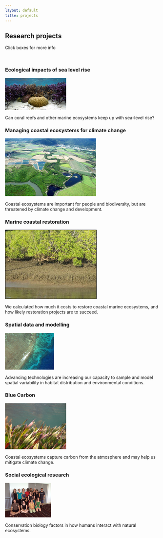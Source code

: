 ```yaml
---
layout: default
title: projects
---
```


## Research projects  

Click boxes for more info  

<br>


<div class = "image_projpage">
<h3> Ecological impacts of sea level rise  </h3>
<img src="/images/coral.png" class="boximage" >
<a href="/projects/coral_reefs_SLR.html">
   <span class="emptyspan"></span>
</a>
<p>
Can coral reefs and other marine ecosystems keep up with sea-level rise?
</p>
</div>

<div class = "image_projpage">
<h3> Managing coastal ecosystems for climate change  </h3>
<img src="/images/patchy_coastal_landscape.png" class="boximage" >
<a href="/projects/managing_coastal_ecosystems.html">
   <span class="emptyspan"></span>
</a>
<p>
Coastal ecosystems are important for people and biodiversity, but are threatened by climate change and development.
</p>
</div>

<div class="floatclear"></div>

<div class = "image_projpage">
<h3> Marine coastal restoration  </h3>
<img src="/images/mangrove.png"  class="boximage">
<a href="/projects/coastal_restoration.html">
   <span class="emptyspan"></span>
</a>
<p>
We calculated how much it costs to restore coastal marine ecosystems, and how likely restoration projects are to succeed.
</p>
</div>


<div class = "image_projpage">
<h3> Spatial data and modelling </h3>
<img src="/images/reef_from_air.png"  class="boximage">
<a href="/projects/spatialdata.html">
   <span class="emptyspan"></span>
</a>
<p>
Advancing technologies are increasing our capacity to sample and model spatial variability in habitat distribution and environmental conditions. </p>
</div>

<div class="floatclear"></div>

<div class = "image_projpage">
<h3> Blue Carbon </h3>
<img src="/images/seagrass.png" class="boximage">
<a href="/projects/blue_carbon.html">
   <span class="emptyspan"></span>
</a>
<p>
Coastal ecosystems capture carbon from the atmosphere and may help us mitigate climate change.
</p>
</div>

<div class = "image_projpage">
<h3> Social ecological research </h3>
<img src="/images/workshopsmall.png" class="boximage">
<a href="/projects/socioecological.html">
   <span class="emptyspan"></span>
</a>
<p>
Conservation biology factors in how humans interact with natural ecosystems. 
</p>
</div>

<div class="floatclear"></div>
